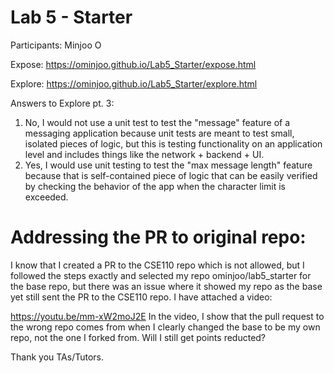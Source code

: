 # Lab 5 - Starter
Participants: Minjoo O

Expose: https://ominjoo.github.io/Lab5_Starter/expose.html

Explore: https://ominjoo.github.io/Lab5_Starter/explore.html


Answers to Explore pt. 3:
1. No, I would not use a unit test to test the "message" feature of a messaging application because unit tests are meant to test small, isolated pieces of logic, but this is testing functionality on an application level and includes things like the network + backend + UI.
2. Yes, I would use unit testing to test the "max message length" feature because that is self-contained piece of logic that can be easily verified by checking the behavior of the app when the character limit is exceeded.


# Addressing the PR to original repo:
I know that I created a PR to the CSE110 repo which is not allowed, but I followed the steps exactly and selected my repo ominjoo/lab5_starter for the base repo, but there was an issue where it showed my repo as the base yet still sent the PR to the CSE110 repo. I have attached a video:

https://youtu.be/mm-xW2moJ2E
In the video, I show that the pull request to the wrong repo comes from when I clearly changed the base to be my own repo, not the one I forked from. 
Will I still get points reducted?

Thank you TAs/Tutors.



